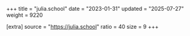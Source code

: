 +++
title = "julia.school"
date = "2023-01-31"
updated = "2025-07-27"
weight = 9220

[extra]
source = "https://julia.school"
ratio = 40
size = 9
+++
